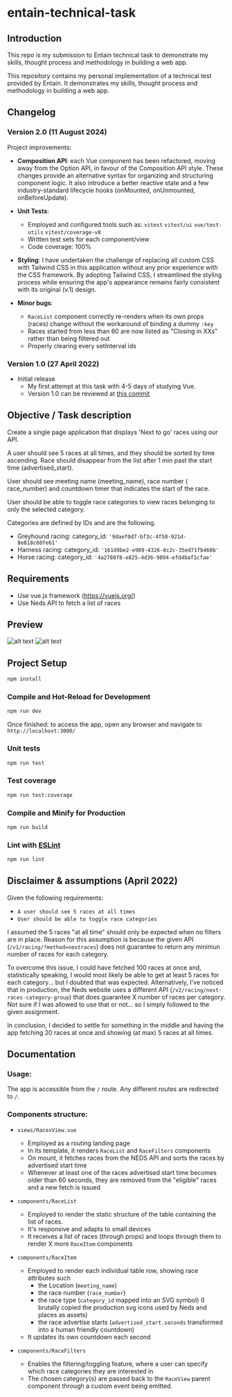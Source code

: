 # entain-technical-task

## Introduction

This repo is my submission to Entain technical task to demonstrate my skills, thought process and methodology in building a web app.

This repository contains my personal implementation of a technical test provided by Entain. It demonstrates my skills, thought process and methodology in building a web app.

## Changelog

### Version 2.0 (11 August 2024)

Project improvements:

- **Composition API**: each Vue component has been refactored, moving away from the Option API, in favour of the Composition API style. These changes provide an alternative syntax for organizing and structuring component logic. It also introduce a better reactive state and a few industry-standard lifecycle hooks (onMounted, onUnmounted, onBeforeUpdate).

- **Unit Tests**:

  - Employed and configured tools such as: `vitest` `vitest/ui` `vue/test-utils` `vitest/coverage-v8`
  - Written test sets for each component/view
  - Code coverage: 100%

- **Styling**: I have undertaken the challenge of replacing all custom CSS with Tailwind CSS in this application without any prior experience with the CSS framework. By adopting Tailwind CSS, I streamlined the styling process while ensuring the app's appearance remains fairly consistent with its original (v.1) design.

- **Minor bugs**:
  - `RaceList` component correctly re-renders when its own props (races) change without the workaround of binding a dummy `:key`
  - Races started from less than 60 are now listed as "Closing in XXs" rather than being filtered out
  - Properly clearing every setInterval ids

### Version 1.0 (27 April 2022)

- Initial release
  - My first attempt at this task with 4-5 days of studying Vue.
  - Version 1.0 can be reviewed at [this commit](https://github.com/ironest/entain-technical-task/tree/ffa1a319977830f37686bc6d31e084675f04467e)

## Objective / Task description

Create a single page application that displays 'Next to go’ races using our API.

A user should see 5 races at all times, and they should be sorted by time ascending. Race should disappear from the list after 1 min past the start time (​advertised_start).

User should see meeting name (​meeting_name), race number (​race_number) and countdown timer that indicates the start of the race.

User should be able to toggle race categories to view races belonging to only the selected category.

Categories are defined by IDs and are the following.

- Greyhound racing: ​category_id: `'9daef0d7-bf3c-4f50-921d-8e818c60fe61'`
- Harness racing: ​category_id: `'161d9be2-e909-4326-8c2c-35ed71fb460b'`
- Horse racing: ​category_id: `'4a2788f8-e825-4d36-9894-efd4baf1cfae'`

## Requirements

- Use vue.js framework (​https://vuejs.org/​)
- Use Neds API to fetch a list of races

## Preview

![alt text](https://github.com/ironest/entain-technical-task/blob/screenshots/screenshots/desktop-v2.png?raw=true)
![alt text](https://github.com/ironest/entain-technical-task/blob/screenshots/screenshots/mobile-v2.png?raw=true)

## Project Setup

```sh
npm install
```

### Compile and Hot-Reload for Development

```sh
npm run dev
```

Once finished: to access the app, open any browser and navigate to `http://localhost:3000/`

### Unit tests

```sh
npm run test
```

### Test coverage

```sh
npm run test:coverage
```

### Compile and Minify for Production

```sh
npm run build
```

### Lint with [ESLint](https://eslint.org/)

```sh
npm run lint
```

## Disclaimer & assumptions (April 2022)

Given the following requirements:

- `A user should see 5 races at all times`
- `User should be able to toggle race categories`

I assumed the 5 races "at all time" should only be expected when no filters are in place. Reason for this assumption is because the given API (`/v1/racing/?method=nextraces`) does not guarantee to return any minimun number of races for each category.

To overcome this issue, I could have fetched 100 races at once and, statistically speaking, I would most likely be able to get at least 5 races for each category... but I doubted that was expected. Alternatively, I've noticed that in production, the Neds website uses a different API (`/v2/racing/next-races-category-group`) that does guarantee X number of races per category. Not sure if I was allowed to use that or not... so I simply followed to the given assignment.

In conclusion, I decided to settle for something in the middle and having the app fetching 20 races at once and showing (at max) 5 races at all times.

## Documentation

### Usage:

The app is accessible from the `/` route.
Any different routes are redirected to `/`.

### Components structure:

- `views/RacesView.vue`

  - Employed as a routing landing page
  - In its template, it renders `RaceList` and `RaceFilters` components
  - On mount, it fetches races from the NEDS API and sorts the races by advertised start time
  - Whenever at least one of the races advertised start time becomes older than 60 seconds, they are removed from the "eligible" races and a new fetch is issued

- `components/RaceList`

  - Employed to render the static structure of the table containing the list of races.
  - It's responsive and adapts to small devices
  - It receives a list of races (through props) and loops through them to render X more `RaceItem` components

- `components/RaceItem`

  - Employed to render each individual table row, showing race attributes such
    - the Location (`meeting_name`)
    - the race number (`race_number`)
    - the race type (`category_id` mapped into an SVG symbol) (I brutally copied the production svg icons used by Neds and places as assets)
    - the race advertise starts (`advertised_start.seconds` transformed into a human friendly countdown)
  - It updates its own countdown each second

- `components/RaceFilters`

  - Enables the filtering/toggling feature, where a user can specify which race categories they are interested in
  - The chosen category(s) are passed back to the `RaceView` parent component through a custom event being emitted.
